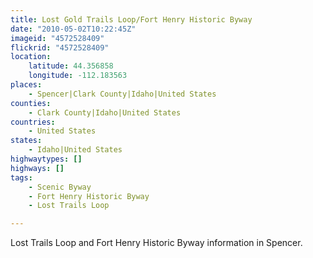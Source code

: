 ```yaml
---
title: Lost Gold Trails Loop/Fort Henry Historic Byway
date: "2010-05-02T10:22:45Z"
imageid: "4572528409"
flickrid: "4572528409"
location:
    latitude: 44.356858
    longitude: -112.183563
places:
    - Spencer|Clark County|Idaho|United States
counties:
    - Clark County|Idaho|United States
countries:
    - United States
states:
    - Idaho|United States
highwaytypes: []
highways: []
tags:
    - Scenic Byway
    - Fort Henry Historic Byway
    - Lost Trails Loop

---
```

Lost Trails Loop and Fort Henry Historic Byway information in Spencer.